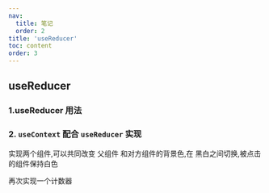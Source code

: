 ```yaml
---
nav:
  title: 笔记
  order: 2
title: 'useReducer'
toc: content
order: 3
---
```


## useReducer

### 1.useReducer 用法

<code src="./demos/demo1.jsx"></code>

### 2. `useContext` 配合 `useReducer` 实现

实现两个组件,可以共同改变 父组件 和对方组件的背景色,在 黑白之间切换,被点击的组件保持白色
<code src="./demos/demo2.jsx"></code>

再次实现一个计数器
<code src="./demos/demo3.jsx"></code>
